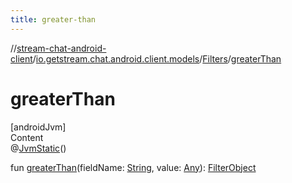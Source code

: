 ```yaml
---
title: greater-than
---
```

//[stream-chat-android-client](../../../index.md)/[io.getstream.chat.android.client.models](../index.md)/[Filters](index.md)/[greaterThan](greaterThan.md)



# greaterThan  
[androidJvm]  
Content  
@[JvmStatic](https://kotlinlang.org/api/latest/jvm/stdlib/kotlin.jvm/-jvm-static/index.html)()  
  
fun [greaterThan](greaterThan.md)(fieldName: [String](https://kotlinlang.org/api/latest/jvm/stdlib/kotlin/-string/index.html), value: [Any](https://kotlinlang.org/api/latest/jvm/stdlib/kotlin/-any/index.html)): [FilterObject](../../io.getstream.chat.android.client.api.models/FilterObject/index.md)  



